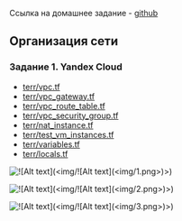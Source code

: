 Ссылка на домашнее задание - [github](https://github.com/netology-code/clopro-homeworks/blob/main/15.1.md)

## Организация сети
### Задание 1. Yandex Cloud

- [terr/vpc.tf](terr/vpc.tf) 
- [terr/vpc_gateway.tf](terr/vpc_gateway.tf) 
- [terr/vpc_route_table.tf](terr/vpc_route_table.tf) 
- [terr/vpc_security_group.tf](terr/vpc_security_group.tf) 
- [terr/nat_instance.tf](terr/nat_instance.tf) 
- [terr/test_vm_instances.tf](terr/test_vm_instances.tf) 
- [terr/variables.tf](terr/variables.tf) 
- [terr/locals.tf](terr/locals.tf) 


![!\[Alt text\](<img/!\[Alt text\](<img/1.png>)>)](<img/1.png>)

![!\[Alt text\](<img/!\[Alt text\](<img/2.png>)>)](<img/2.png>)

![!\[Alt text\](<img/!\[Alt text\](<img/3.png>)>)](<img/3.png>)

